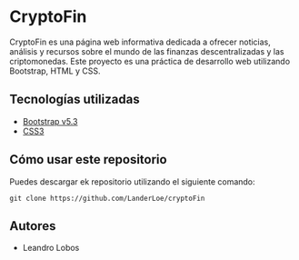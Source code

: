 # CryptoFin

CryptoFin es una página web informativa dedicada a ofrecer noticias, análisis y recursos sobre el mundo de las finanzas descentralizadas y las criptomonedas. Este proyecto es una práctica de desarrollo web utilizando Bootstrap, HTML y CSS.

## Tecnologías utilizadas

- [Bootstrap v5.3](https://getbootstrap.esdocu.com/)
- [CSS3](https://developer.mozilla.org/es/docs/Web/CSS)

## Cómo usar este repositorio

Puedes descargar ek repositorio utilizando el siguiente comando:

`git clone https://github.com/LanderLoe/cryptoFin`

## Autores

- Leandro Lobos